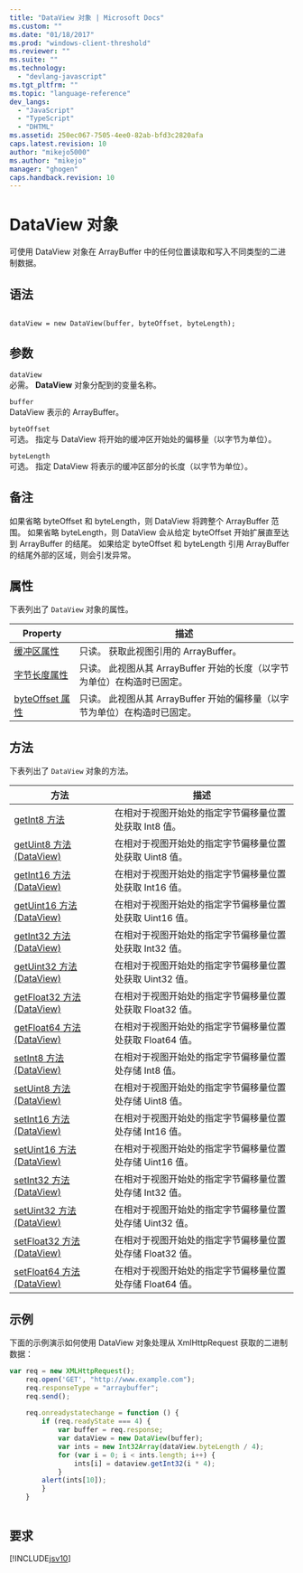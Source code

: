 ```yaml
---
title: "DataView 对象 | Microsoft Docs"
ms.custom: ""
ms.date: "01/18/2017"
ms.prod: "windows-client-threshold"
ms.reviewer: ""
ms.suite: ""
ms.technology: 
  - "devlang-javascript"
ms.tgt_pltfrm: ""
ms.topic: "language-reference"
dev_langs: 
  - "JavaScript"
  - "TypeScript"
  - "DHTML"
ms.assetid: 250ec067-7505-4ee0-82ab-bfd3c2820afa
caps.latest.revision: 10
author: "mikejo5000"
ms.author: "mikejo"
manager: "ghogen"
caps.handback.revision: 10
---
```

# DataView 对象
可使用 DataView 对象在 ArrayBuffer 中的任何位置读取和写入不同类型的二进制数据。  
  
## 语法  
  
```  
  
dataView = new DataView(buffer, byteOffset, byteLength);  
```  
  
## 参数  
 `dataView`  
 必需。  **DataView** 对象分配到的变量名称。  
  
 `buffer`  
 DataView 表示的 ArrayBuffer。  
  
 `byteOffset`  
 可选。  指定与 DataView 将开始的缓冲区开始处的偏移量（以字节为单位）。  
  
 `byteLength`  
 可选。  指定 DataView 将表示的缓冲区部分的长度（以字节为单位）。  
  
## 备注  
 如果省略 byteOffset 和 byteLength，则 DataView 将跨整个 ArrayBuffer 范围。  如果省略 byteLength，则 DataView 会从给定 byteOffset 开始扩展直至达到 ArrayBuffer 的结尾。  如果给定 byteOffset 和 byteLength 引用 ArrayBuffer 的结尾外部的区域，则会引发异常。  
  
## 属性  
 下表列出了 `DataView` 对象的属性。  
  
|Property|描述|  
|--------------|--------|  
|[缓冲区属性](../../javascript/reference/buffer-property-dataview.md)|只读。  获取此视图引用的 ArrayBuffer。|  
|[字节长度属性](../../javascript/reference/bytelength-property-dataview.md)|只读。  此视图从其 ArrayBuffer 开始的长度（以字节为单位）在构造时已固定。|  
|[byteOffset 属性](../../javascript/reference/byteoffset-property-dataview.md)|只读。  此视图从其 ArrayBuffer 开始的偏移量（以字节为单位）在构造时已固定。|  
  
## 方法  
 下表列出了 `DataView` 对象的方法。  
  
|方法|描述|  
|--------|--------|  
|[getInt8 方法](../../javascript/reference/getint8-method-dataview.md)|在相对于视图开始处的指定字节偏移量位置处获取 Int8 值。|  
|[getUint8 方法 \(DataView\)](../../javascript/reference/getuint8-method-dataview.md)|在相对于视图开始处的指定字节偏移量位置处获取 Uint8 值。|  
|[getInt16 方法 \(DataView\)](../../javascript/reference/getint16-method-dataview.md)|在相对于视图开始处的指定字节偏移量位置处获取 Int16 值。|  
|[getUint16 方法 \(DataView\)](../../javascript/reference/getuint16-method-dataview.md)|在相对于视图开始处的指定字节偏移量位置处获取 Uint16 值。|  
|[getInt32 方法 \(DataView\)](../../javascript/reference/getint32-method-dataview.md)|在相对于视图开始处的指定字节偏移量位置处获取 Int32 值。|  
|[getUint32 方法 \(DataView\)](../../javascript/reference/getuint32-method-dataview.md)|在相对于视图开始处的指定字节偏移量位置处获取 Uint32 值。|  
|[getFloat32 方法 \(DataView\)](../../javascript/reference/getfloat32-method-dataview.md)|在相对于视图开始处的指定字节偏移量位置处获取 Float32 值。|  
|[getFloat64 方法 \(DataView\)](../../javascript/reference/getfloat64-method-dataview.md)|在相对于视图开始处的指定字节偏移量位置处获取 Float64 值。|  
|[setInt8 方法 \(DataView\)](../../javascript/reference/setint8-method-dataview.md)|在相对于视图开始处的指定字节偏移量位置处存储 Int8 值。|  
|[setUint8 方法 \(DataView\)](../../javascript/reference/setuint8-method-dataview.md)|在相对于视图开始处的指定字节偏移量位置处存储 Uint8 值。|  
|[setInt16 方法 \(DataView\)](../../javascript/reference/setint16-method-dataview.md)|在相对于视图开始处的指定字节偏移量位置处存储 Int16 值。|  
|[setUint16 方法 \(DataView\)](../../javascript/reference/setuint16-method-dataview.md)|在相对于视图开始处的指定字节偏移量位置处存储 Uint16 值。|  
|[setInt32 方法 \(DataView\)](../../javascript/reference/setint32-method-dataview.md)|在相对于视图开始处的指定字节偏移量位置处存储 Int32 值。|  
|[setUint32 方法 \(DataView\)](../../javascript/reference/setuint32-method-dataview.md)|在相对于视图开始处的指定字节偏移量位置处存储 Uint32 值。|  
|[setFloat32 方法 \(DataView\)](../../javascript/reference/setfloat32-method-dataview.md)|在相对于视图开始处的指定字节偏移量位置处存储 Float32 值。|  
|[setFloat64 方法 \(DataView\)](../../javascript/reference/setfloat64-method-dataview.md)|在相对于视图开始处的指定字节偏移量位置处存储 Float64 值。|  
  
## 示例  
 下面的示例演示如何使用 DataView 对象处理从 XmlHttpRequest 获取的二进制数据：  
  
```javascript  
var req = new XMLHttpRequest();  
    req.open('GET', "http://www.example.com");  
    req.responseType = "arraybuffer";  
    req.send();  
  
    req.onreadystatechange = function () {  
        if (req.readyState === 4) {  
            var buffer = req.response;  
            var dataView = new DataView(buffer);  
            var ints = new Int32Array(dataView.byteLength / 4);  
            for (var i = 0; i < ints.length; i++) {  
                ints[i] = dataview.getInt32(i * 4);  
            }  
        alert(ints[10]);  
        }  
    }  
  
```  
  
## 要求  
 [!INCLUDE[jsv10](../../javascript/reference/includes/jsv10-md.md)]